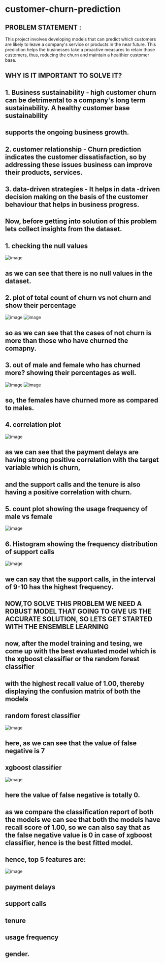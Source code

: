 # customer-churn-prediction
## PROBLEM STATEMENT :
This project involves developing models that can predict which customers are likely to leave a company's service or products in the near future.
This prediction helps the businesses take a proactive measures to retain those customers, thus, reducing the churn and maintain a healthier customer base.
## WHY IS IT IMPORTANT TO SOLVE IT?
## 1. Business sustainability - high customer churn can be detrimental to a company's long term sustainability. A healthy customer base sustainability 
## supports the ongoing business growth.
## 2. customer relationship - Churn prediction indicates the customer dissatisfaction, so by addressing these issues business can improve their products, services.
## 3. data-driven strategies - It helps in data -driven decision making on the basis of the customer behaviour that helps in business progress.
## Now, before getting into solution of this problem lets collect insights from the dataset.
## 1. checking the null values
![image](https://github.com/sshreyaa05/customer-churn-prediction/assets/132264752/a9e3e571-8032-48d8-aeb4-bd1c677bb6cf)
## as we can see that there is no null values in the dataset.
## 2. plot of total count of churn vs not churn and show their percentage
![image](https://github.com/sshreyaa05/customer-churn-prediction/assets/132264752/df3079de-3eec-483a-82e7-747ee4379606)
![image](https://github.com/sshreyaa05/customer-churn-prediction/assets/132264752/6f1ffe27-7ad4-42c1-a3bd-0301cef143ed)
## so as we can see that the cases of not churn is more than those who have churned the comapny.
## 3. out of male and female who has churned more? showing their percentages as well.
![image](https://github.com/sshreyaa05/customer-churn-prediction/assets/132264752/bcb08e75-137f-41ab-81ac-fa1c47ba0dbe)
![image](https://github.com/sshreyaa05/customer-churn-prediction/assets/132264752/fc51050f-24cc-496b-8cdf-cb3cfb5861d5)
## so, the females have churned more as compared to males.
## 4. correlation plot
![image](https://github.com/sshreyaa05/customer-churn-prediction/assets/132264752/cd996c13-f106-41fc-8c36-a5df3fcc5633)
## as we can see that the payment delays are having strong positive correlation with the target variable which is churn,
## and the support calls and the tenure is also having a positive correlation with churn.
## 5. count plot showing the usage frequency of male vs female
![image](https://github.com/sshreyaa05/customer-churn-prediction/assets/132264752/e5efc827-cec0-4106-ae1d-9c9a241c9e0b)
## 6. Histogram showing the frequency distribution of support calls
![image](https://github.com/sshreyaa05/customer-churn-prediction/assets/132264752/0c2df241-8de2-42aa-a51a-bdfd15393af8)
## we can say that the support calls, in the interval of 9-10 has the highest frequency.
## NOW,TO SOLVE THIS PROBLEM WE NEED A ROBUST MODEL THAT GOING TO GIVE US THE ACCURATE SOLUTION, SO LETS GET STARTED WITH THE ENSEMBLE LEARNING 
## now, after the model training and tesing, we come up with the best evaluated model which is the xgboost classifier or the random forest classifier
## with the highest recall value of 1.00, thereby displaying the confusion matrix of both the models
## random forest classifier
![image](https://github.com/sshreyaa05/customer-churn-prediction/assets/132264752/909336a5-88c7-4991-a8f9-dbf8d76d16de)
## here, as we can see that the value of  false negative is 7
## xgboost classifier
![image](https://github.com/sshreyaa05/customer-churn-prediction/assets/132264752/82fd8cee-7d9c-4631-873d-fa9c1884b659)
## here the value of false negative is totally 0.
## as we compare the classification report of both the models we can see that both the models have recall score of 1.00, so we can also say that as the false negative value is 0 in case of xgboost classifier, hence is the best fitted model.
## hence, top 5 features are:
![image](https://github.com/sshreyaa05/customer-churn-prediction/assets/132264752/fe5b860e-aaa3-4a6e-bdc9-5b7cdeb6376e)
## payment delays
## support calls
## tenure
## usage frequency
## gender.

